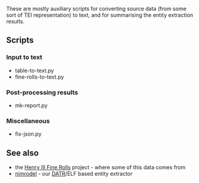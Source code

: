 These are mostly auxiliary scripts for converting source data (from some
sort of TEI representation) to text, and for summarising the entity
extraction results.

## Scripts

### Input to text

* table-to-text.py
* fine-rolls-to-text.py

### Post-processing results

* mk-report.py

### Miscellaneous

* fix-json.py

## See also

* the [Henry III Fine Rolls][finerolls] project - where some of this
  data comes from
* [nimrodel][nimrodel] - our [DATR][datr]/ELF based entity extractor

[finerolls]: http://www.finerollshenry3.org.uk/home.html
[nimrodel]: https://github.com/kowey/nimrodel
[datr]: http://www.datr.org.uk
